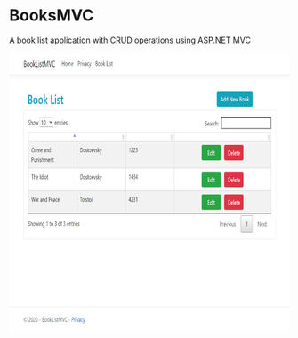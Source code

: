 # BooksMVC
 A book list application with CRUD operations using ASP.NET MVC 
 
<img src="s1.png" width="800" height="500">
